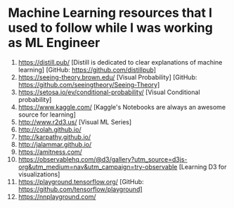 # Machine Learning resources that I used to follow while I was working as ML Engineer
1. https://distill.pub/ [Distill is dedicated to clear explanations of machine learning] [GitHub: https://github.com/distillpub]
2. https://seeing-theory.brown.edu/ [Visual Probability] [GitHub: https://github.com/seeingtheory/Seeing-Theory]
3. https://setosa.io/ev/conditional-probability/ [Visual Conditional probability]
4. https://www.kaggle.com/ [Kaggle's Notebooks are always an awesome source for learning]
5. http://www.r2d3.us/ [Visual ML Series]
6. http://colah.github.io/
7. http://karpathy.github.io/
8. http://jalammar.github.io/
9. https://amitness.com/
10. https://observablehq.com/@d3/gallery?utm_source=d3js-org&utm_medium=nav&utm_campaign=try-observable [Learning D3 for visualizations]
11. https://playground.tensorflow.org/ [GitHub: https://github.com/tensorflow/playground]
12. https://nnplayground.com/
